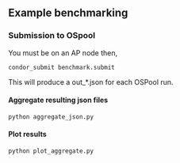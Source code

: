 ## Example benchmarking


### Submission to OSpool

You must be on an AP node then,

`condor_submit benchmark.submit`

This will produce a out_*.json for each OSPool run. 

#### Aggregate resulting json files

`python aggregate_json.py`

#### Plot results

`python plot_aggregate.py`


